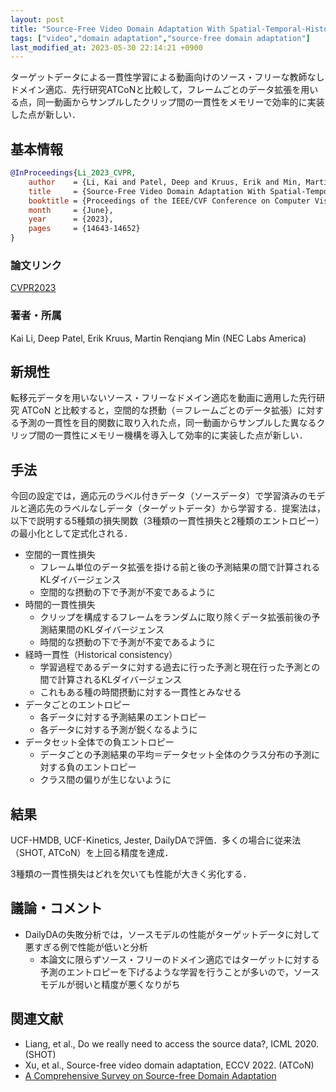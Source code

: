 ```yaml
---
layout: post
title: "Source-Free Video Domain Adaptation With Spatial-Temporal-Historical Consistency Learning"
tags: ["video","domain adaptation","source-free domain adaptation"]
last_modified_at: 2023-05-30 22:14:21 +0900
---
```


ターゲットデータによる一貫性学習による動画向けのソース・フリーな教師なしドメイン適応．先行研究ATCoNと比較して，フレームごとのデータ拡張を用いる点，同一動画からサンプルしたクリップ間の一貫性をメモリーで効率的に実装した点が新しい．

## 基本情報

```bibtex
@InProceedings{Li_2023_CVPR,
    author    = {Li, Kai and Patel, Deep and Kruus, Erik and Min, Martin Renqiang},
    title     = {Source-Free Video Domain Adaptation With Spatial-Temporal-Historical Consistency Learning},
    booktitle = {Proceedings of the IEEE/CVF Conference on Computer Vision and Pattern Recognition (CVPR)},
    month     = {June},
    year      = {2023},
    pages     = {14643-14652}
}
```

### 論文リンク

[CVPR2023](https://openaccess.thecvf.com/content/CVPR2023/html/Li_Source-Free_Video_Domain_Adaptation_With_Spatial-Temporal-Historical_Consistency_Learning_CVPR_2023_paper.html)

### 著者・所属

Kai Li, Deep Patel, Erik Kruus, Martin Renqiang Min (NEC Labs America)

## 新規性

転移元データを用いないソース・フリーなドメイン適応を動画に適用した先行研究 ATCoN と比較すると，空間的な摂動（＝フレームごとのデータ拡張）に対する予測の一貫性を目的関数に取り入れた点，同一動画からサンプルした異なるクリップ間の一貫性にメモリー機構を導入して効率的に実装した点が新しい．

## 手法

今回の設定では，適応元のラベル付きデータ（ソースデータ）で学習済みのモデルと適応先のラベルなしデータ（ターゲットデータ）から学習する．提案法は，以下で説明する5種類の損失関数（3種類の一貫性損失と2種類のエントロピー）の最小化として定式化される．

* 空間的一貫性損失
    * フレーム単位のデータ拡張を掛ける前と後の予測結果の間で計算されるKLダイバージェンス
    * 空間的な摂動の下で予測が不変であるように
* 時間的一貫性損失
    * クリップを構成するフレームをランダムに取り除くデータ拡張前後の予測結果間のKLダイバージェンス
    * 時間的な摂動の下で予測が不変であるように
* 経時一貫性（Historical consistency）
    * 学習過程であるデータに対する過去に行った予測と現在行った予測との間で計算されるKLダイバージェンス
    * これもある種の時間摂動に対する一貫性とみなせる
* データごとのエントロピー
    * 各データに対する予測結果のエントロピー
    * 各データに対する予測が鋭くなるように
* データセット全体での負エントロピー
    * データごとの予測結果の平均＝データセット全体のクラス分布の予測に対する負のエントロピー
    * クラス間の偏りが生じないように

## 結果

UCF-HMDB, UCF-Kinetics, Jester, DailyDAで評価．多くの場合に従来法（SHOT, ATCoN）を上回る精度を達成．

3種類の一貫性損失はどれを欠いても性能が大きく劣化する．

## 議論・コメント

* DailyDAの失敗分析では，ソースモデルの性能がターゲットデータに対して悪すぎる例で性能が低いと分析
    * 本論文に限らずソース・フリーのドメイン適応ではターゲットに対する予測のエントロピーを下げるような学習を行うことが多いので，ソースモデルが弱いと精度が悪くなりがち

## 関連文献

* Liang, et al., Do we really need to access the source data?, ICML 2020. (SHOT)
* Xu, et al., Source-free video domain adaptation, ECCV 2022. (ATCoN)
* [A Comprehensive Survey on Source-free Domain Adaptation](https://arxiv.org/abs/2302.11803)
